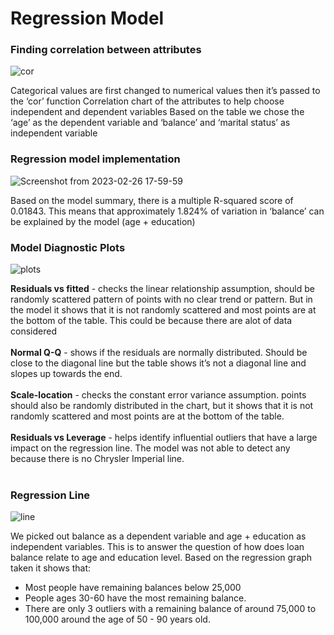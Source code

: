 # Regression Model


### Finding correlation between attributes

![cor](https://user-images.githubusercontent.com/57750986/221407895-25f3d4ec-eed1-4e6f-85d6-7ecbd3fb050f.png)

Categorical values are first changed to numerical values then it’s passed to the ‘cor’ function
Correlation chart of the attributes to help choose independent and dependent variables
Based on the table we chose the ‘age’ as the dependent variable and ‘balance’ and ‘marital status’ as independent variable
<br>



### Regression model implementation

![Screenshot from 2023-02-26 17-59-59](https://user-images.githubusercontent.com/57750986/221408808-1fa2bd91-0f6e-4d2c-bc26-bb8e251a6419.png)

Based on the model summary, there is a multiple R-squared score of 0.01843. This means that approximately 1.824% of variation in ‘balance’ 
can be explained by the model (age + education)
<br>



### Model Diagnostic Plots

![plots](https://user-images.githubusercontent.com/57750986/221408932-bfdaf81b-d72a-43ff-8a17-123e19cb1251.png)

**Residuals vs fitted** - checks the linear relationship assumption, should be randomly scattered pattern of points with no clear trend or pattern. But in the model it shows that it is not randomly scattered and most points are at the bottom of the table. This could be because there are alot of data considered
<br><br>
**Normal Q-Q** - shows if the residuals are normally distributed. Should be close to the diagonal line but the table shows it’s not a diagonal line and slopes up towards the end. 
<br><br>
**Scale-location** - checks the constant error variance assumption. points should also be randomly distributed in the chart, but it shows that it is not randomly scattered and most points are at the bottom of the table. 
<br><br>
**Residuals vs Leverage** - helps identify influential outliers that have a large impact on the regression line.  The model was not able to detect any because there is no Chrysler Imperial line. 
<br><br>



### Regression Line

![line](https://user-images.githubusercontent.com/57750986/221408970-5451de18-0332-4d28-a1dd-fdeb63042b0c.png)

We picked out balance as a dependent variable and age + education as independent variables. This is to answer the question of
how does loan balance relate to age and education level. Based on the regression graph taken it shows that: <br>
- Most people have remaining balances below 25,000<br>
- People ages 30-60 have the most remaining balance. <br>
- There are only 3 outliers with a remaining balance of around 75,000 to 100,000 around the age of 50 - 90 years old. <br>
